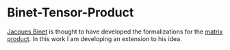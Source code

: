 # Binet-Tensor-Product
[Jacques Binet](http://mathshistory.st-andrews.ac.uk/Biographies/Binet.html) is thought to have developed the formalizations for the [matrix product](https://en.wikipedia.org/wiki/Matrix_multiplication). In this work I am developing an extension to his idea.
